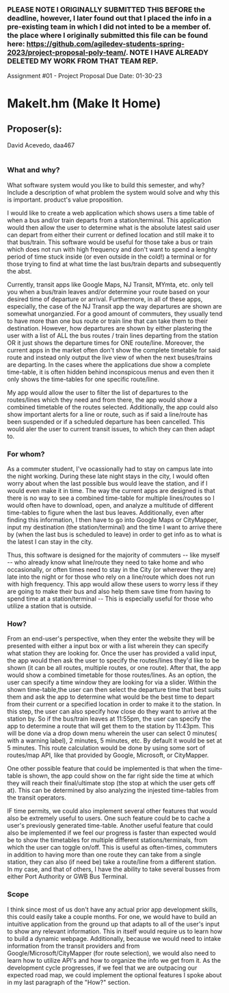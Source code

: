 ### PLEASE NOTE I ORIGINALLY SUBMITTED THIS BEFORE the deadline, however, I later found out that I placed the info in a pre-existing team in which I did not inted to be a member of. the place where I originally submitted this file can be found here: https://github.com/agiledev-students-spring-2023/project-proposal-poly-team/.  NOTE I HAVE ALREADY DELETED MY WORK FROM THAT TEAM REP.

Assignment #01 - Project Proposal
Due Date: 01-30-23

# MakeIt.hm (Make It Home)

## Proposer(s): 
David Acevedo, daa467

#
### What and why?

What software system would you like to build this semester, and why? Include a description of what problem the system would solve and why this is important. product's value proposition.

I would like to create a web application which shows users a time table of when a bus and/or train departs from a station/terminal. This application would then allow the user to determine what is the absolute latest said user can depart from either their current or defined location and still make it to that bus/train. This software would be useful for those take a bus or train which does not run with high frequency and don't want to spend a lenghty period of time stuck inside (or even outside in the cold!) a terminal or for those trying to find at what time the last bus/train departs and subsequently the abst.

Currently, transit apps like Google Maps, NJ Transit, MYmta, etc. only tell you when a bus/train leaves and/or determine your route based on your desired time of departure or arrival. Furthermore, in all of these apps, especially, the case of the NJ Transit app the way departures are shown are somewhat unorganzied. 
For a good amount of commuters, they usually tend to have more than one bus route or train line that can take them to their destination. However, how departures are shown by either plastering the user with a list of ALL the bus routes / train lines departing from the station OR it just shows the departure times for ONE route/line. Moreover, the current apps in the market often  don't show the complete timetable for said route and instead only output the live view of when the next buses/trains are departing. In the cases where the applications due show a complete time-table, it is often hidden behind inconspicous menus and even then it only shows the time-tables for one specific route/line. 

My app would allow the user to filter the list of departures to the routes/lines which they need and from there, the app would show a combined timetable of the routes selected. Additionally, the app could also show important alerts for a line or route, such as if said a line/route has been suspended or if a scheduled departure has been cancelled. This would aler the user to current transit issues, to which they can then adapt to.


### For whom?

As a commuter student, I've ocassionally had to stay on campus late into the night working. During these late night stays in the city, I would often worry about when the last possible bus would leave the station, and if I would even make it in time. The way the current apps are designed is that there is no way to see a combined time-table for multiple lines/routes so I would often have to download, open, and analyze a multitude of different time-tables to figure when the last bus leaves. Additionally, even after finding this information, I then have to go into Google Maps or CityMapper, input my destination (the station/terminal) and the time I want to arrive there by (when the last bus is scheduled to leave) in order to get info as to what is the latest I can stay in the city.

Thus, this software is designed for the majority of commuters -- like myself -- who already know what line/route they need to take home and who occasionally, or often times need to stay in the City (or wherever they are) late into the night or for those who rely on a line/route which does not run with high frequency. This app would allow these users to worry less if they are going to make their bus and also help them save time from having to spend time at a station/terminal -- This is especially useful for those who utilize a station that is outside.

### How?

From an end-user's perspective, when they enter the website they will be presented with either a input box or with a list wherein they can specify what station they are looking for. Once the user has provided a valid input, the app would then ask the user to specify the routes/lines they'd like to be shown (it can be all routes, multiple routes, or one route). After that, the app would show a combined timetable for those routes/lines. As an option, the user can specify a time window they are looking for via a slider.
Within the shown time-table,the user can then select the departure time that best suits them and ask the app to determine what would be the best time to depart from their current or a specified location in order to make it to the station. In this step, the user can also specify how close do they want to arrive at the station by. So if the bus/train leaves at 11:55pm, the user can specify the app to determine a route that will get them to the station by 11:43pm. This will be done via a drop down menu wherein the user can select 0 minutes( with a warning label), 2 minutes, 5 minutes, etc. By default it would be set at 5 minutes. This route calculation would be done by using some sort of routes/map API, like that provided by Google, Microsoft, or CityMapper.

One other possible feature that could be implemented is that when the time-table is shown, the app could show on the far right side the time at which they will reach their final/ultimate stop (the stop at which the user gets off at). This can be determined by also analyzing the injested time-tables from the transit operators.

IF time permits, we could also implement several other features that would also be extremely useful to users.
One such feature could be to cache a user's previously generated time-table. Another useful feature that could also be implemented if we feel our progress is faster than expected would be to show the timetables for multiple different stations/terminals, from which the user can toggle on/off. This is useful as often-times, commuters in addition to having more than one route they can take from a single station, they can also (if need be) take a route/line from a different station. In my case, and that of others, I have the ability to take several busses from either Port Authority or GWB Bus Terminal.

### Scope

I think since most of us don't have any actual  prior app development skills, this could easily take a couple months. For one, we would have to build an intuitive application from the ground up that adapts to all of the user's input to show any relevant information. This in itself would require us to learn how to build a dynamic webpage. Additionally, because we would need to intake information from the transit providers and from Google/Microsoft/CityMapper (for route selection), we would also need to learn how to utilize API's and how to organize the info we get from it. As the development cycle progresses, if we feel that we are outpacing our expected road map, we could implement the optional features I spoke about in my last paragraph of  the "How?" section.
